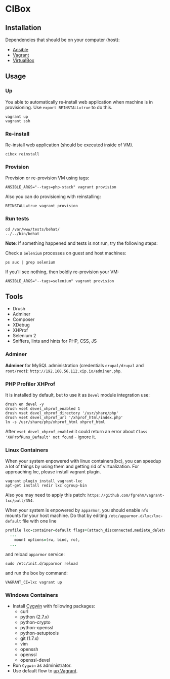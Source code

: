 # CIBox

## Installation

Dependencies that should be on your computer (host):

- [Ansible](http://docs.ansible.com/ansible/intro_installation.html#latest-releases-via-pip)
- [Vagrant](https://www.vagrantup.com/downloads.html)
- [VirtualBox](https://www.virtualbox.org/wiki/Downloads)

## Usage

### Up

You able to automatically re-install web application when machine is in provisioning. Use `export REINSTALL=true` to do this.

```shell
vagrant up
vagrant ssh
```

### Re-install

Re-install web application (should be executed inside of VM).

```shell
cibox reinstall
```

### Provision

Provision or re-provision VM using tags:

```shell
ANSIBLE_ARGS="--tags=php-stack" vagrant provision
```

Also you can do provisioning with reinstalling:

```shell
REINSTALL=true vagrant provision
```

### Run tests

```shell
cd /var/www/tests/behat/
../../bin/behat
```

**Note**: If something happened and tests is not run, try the following steps:

Check a `Selenium` processes on guest and host machines:

```shell
ps aux | grep selenium
```

If you'll see nothing, then boldly re-provision your VM:

```shell
ANSIBLE_ARGS="--tags=selenium" vagrant provision
```

## Tools

- Drush
- Adminer
- Composer
- XDebug
- XHProf
- Selenium 2
- Sniffers, lints and hints for PHP, CSS, JS

### Adminer

**Adminer** for MySQL administration (credentials `drupal/drupal` and `root/root`): `http://192.168.56.112.xip.io/adminer.php`.

### PHP Profiler XHProf

It is installed by default, but to use it as `Devel` module integration use:

```shell
drush en devel -y
drush vset devel_xhprof_enabled 1
drush vset devel_xhprof_directory '/usr/share/php'
drush vset devel_xhprof_url '/xhprof_html/index.php'
ln -s /usr/share/php/xhprof_html xhprof_html
```

After `vset devel_xhprof_enabled` it could return an error about `Class 'XHProfRuns_Default' not found` - ignore it.

### Linux Containers

When your system enpowered with linux containers(lxc), you can speedup a lot of things by
using them and getting rid of virtualization. For approaching lxc, please install vagrant plugin.

```shell
vagrant plugin install vagrant-lxc
apt-get install redir lxc cgroup-bin
```

Also you may need to apply this patch: `https://github.com/fgrehm/vagrant-lxc/pull/354`.

When your system is enpowered by `apparmor`, you should enable `nfs` mounts for your host
machine. Do that by editing `/etc/apparmor.d/lxc/lxc-default` file with one line

```ruby
profile lxc-container-default flags=(attach_disconnected,mediate_deleted) {
  ...
    mount options=(rw, bind, ro),
  ...
```

and reload `apparmor` service:

```shell
sudo /etc/init.d/apparmor reload
```

and run the box by command:

```shell
VAGRANT_CI=lxc vagrant up
```

### Windows Containers

- Install [Cygwin](https://cygwin.com/install.html) with following packages:
  - curl
  - python (2.7.x)
  - python-crypto
  - python-openssl
  - python-setuptools
  - git (1.7.x)
  - vim
  - openssh
  - openssl
  - openssl-devel
- Run `Cygwin` as administrator.
- Use default flow to [up Vagrant](#up).
